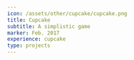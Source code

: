 ```yaml
---
icon: /assets/other/cupcake/cupcake.png
title: Cupcake
subtitle: A simplistic game
marker: Feb. 2017
experience: cupcake
type: projects 
---
```

